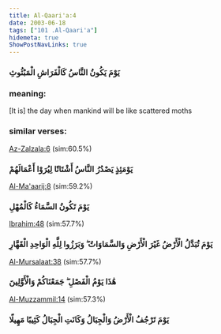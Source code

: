 ```yaml
---
title: Al-Qaari'a:4
date: 2003-06-18
tags: ["101 .Al-Qaari'a"]
hidemeta: true 
ShowPostNavLinks: true 
---
```

### يَوْمَ يَكُونُ النَّاسُ كَالْفَرَاشِ الْمَبْثُوثِ
### meaning: 
[It is] the day when mankind will be like scattered moths
### similar verses: 

[Az-Zalzala:6](/99/6) (sim:60.5%)

### يَوْمَئِذٍ يَصْدُرُ النَّاسُ أَشْتَاتًا لِيُرَوْا أَعْمَالَهُمْ

[Al-Ma'aarij:8](/70/8) (sim:59.2%)

### يَوْمَ تَكُونُ السَّمَاءُ كَالْمُهْلِ

[Ibrahim:48](/14/48) (sim:57.7%)

### يَوْمَ تُبَدَّلُ الْأَرْضُ غَيْرَ الْأَرْضِ وَالسَّمَاوَاتُ ۖ وَبَرَزُوا لِلَّهِ الْوَاحِدِ الْقَهَّارِ

[Al-Mursalaat:38](/77/38) (sim:57.7%)

### هَٰذَا يَوْمُ الْفَصْلِ ۖ جَمَعْنَاكُمْ وَالْأَوَّلِينَ

[Al-Muzzammil:14](/73/14) (sim:57.3%)

### يَوْمَ تَرْجُفُ الْأَرْضُ وَالْجِبَالُ وَكَانَتِ الْجِبَالُ كَثِيبًا مَهِيلًا
